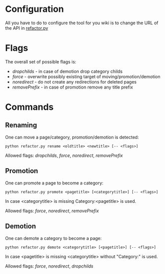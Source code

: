 # Configuration

All you have to do to configure the tool for you wiki is to change the URL of the API in [refactor.py](https://github.com/101companies/101dev/edit/master/tools/wikiRefactoring/refactor.py)

# Flags

The overall set of possible flags is:
 * *dropchilds* - in case of demotion drop category childs
 * *force* - overwrite possibly existing target of moving/promotion/demotion
 * *noredirect* - do not create any redirections for deleted pages
 * *removePrefix* - in case of promotion remove any title prefix 

# Commands

## Renaming

One can move a page/category, promotion/demotion is detected:

    python refactor.py rename <oldtitle> <newtitle> [-- <flags>]
    
Allowed flags: *dropchilds*, *force*, *noredirect*, *removePrefix*
             
## Promotion

One can promote a page to become a category:

    python refactor.py promote <pagetitle> [<categorytitle>] [-- <flags>]

In case \<categorytitle\> is missing Category:\<pagetitle\> is used.
    
Allowed flags: *force*, *noredirect*, *removePrefix*
             
## Demotion

One can demote a category to become a page:

    python refactor.py demote <categorytitle> [<pagetitle>] [-- <flags>]

In case \<pagetitle\> is missing \<categorytitle\> without "Category:" is used.
    
Allowed flags: *force*, *noredirect*, *dropchilds*